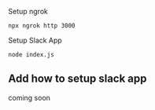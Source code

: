 
Setup ngrok

```
npx ngrok http 3000
```

Setup Slack App

```
node index.js

```

## Add how to setup slack app
coming soon